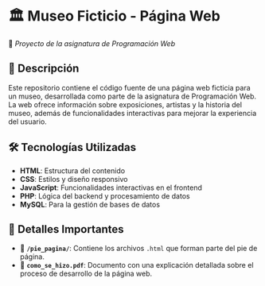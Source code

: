 # 🏛️ Museo Ficticio - Página Web  
📌 *Proyecto de la asignatura de Programación Web*  

## 📖 Descripción  
Este repositorio contiene el código fuente de una página web ficticia para un museo, desarrollada como parte de la asignatura de Programación Web. La web ofrece información sobre exposiciones, artistas y la historia del museo, además de funcionalidades interactivas para mejorar la experiencia del usuario.  

## 🛠️ Tecnologías Utilizadas  
- **HTML**: Estructura del contenido  
- **CSS**: Estilos y diseño responsivo  
- **JavaScript**: Funcionalidades interactivas en el frontend  
- **PHP**: Lógica del backend y procesamiento de datos  
- **MySQL**: Para la gestión de bases de datos

## 📜 Detalles Importantes  
- 📂 **`/pie_pagina/`**: Contiene los archivos `.html` que forman parte del pie de página.  
- 📄 **`como_se_hizo.pdf`**: Documento con una explicación detallada sobre el proceso de desarrollo de la página web.  
